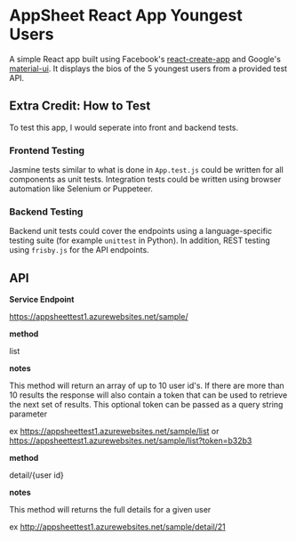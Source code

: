 # AppSheet React App Youngest Users

A simple React app built using Facebook's [react-create-app](https://github.com/facebook/create-react-app) and Google's [material-ui](https://material-ui.com/). It displays the bios of the 5 youngest users from a provided test API.

## Extra Credit: How to Test

To test this app, I would seperate into front and backend tests. 

### Frontend Testing
Jasmine tests similar to what is done in `App.test.js` could be written for all components as unit tests. Integration tests could be written using browser automation like Selenium or Puppeteer.

### Backend Testing
Backend unit tests could cover the endpoints using a language-specific testing suite (for example `unittest` in Python). In addition, REST testing using `frisby.js` for the API endpoints.

## API

**Service Endpoint**

https://appsheettest1.azurewebsites.net/sample/

 

**method**

list

 

**notes**

This method will return an array of up to 10 user id's.  If there are more than 10 results the response will also contain a token that can be used to retrieve the next set of results.  This optional token can be passed as a query string parameter

ex https://appsheettest1.azurewebsites.net/sample/list or https://appsheettest1.azurewebsites.net/sample/list?token=b32b3

 

**method**

detail/{user id}

 

**notes**

This method will returns the full details for a given user 

ex http://appsheettest1.azurewebsites.net/sample/detail/21